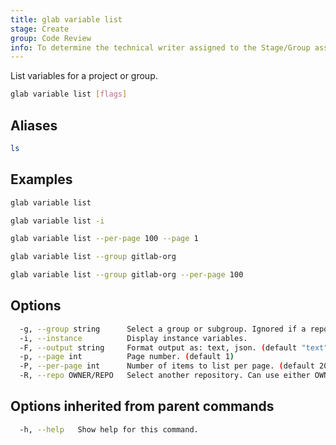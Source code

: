 ```yaml
---
title: glab variable list
stage: Create
group: Code Review
info: To determine the technical writer assigned to the Stage/Group associated with this page, see https://about.gitlab.com/handbook/product/ux/technical-writing/#assignments
---
```


<!--
This documentation is auto generated by a script.
Please do not edit this file directly. Run `make gen-docs` instead.
-->

List variables for a project or group.

```bash title="terminal"
glab variable list [flags]
```

## Aliases

```bash title="terminal"
ls
```

## Examples

```bash title="terminal"
glab variable list

glab variable list -i

glab variable list --per-page 100 --page 1

glab variable list --group gitlab-org

glab variable list --group gitlab-org --per-page 100
```

## Options

```bash title="terminal"
  -g, --group string      Select a group or subgroup. Ignored if a repository argument is set.
  -i, --instance          Display instance variables.
  -F, --output string     Format output as: text, json. (default "text")
  -p, --page int          Page number. (default 1)
  -P, --per-page int      Number of items to list per page. (default 20)
  -R, --repo OWNER/REPO   Select another repository. Can use either OWNER/REPO or `GROUP/NAMESPACE/REPO` format. Also accepts full URL or Git URL.
```

## Options inherited from parent commands

```bash title="terminal"
  -h, --help   Show help for this command.
```
